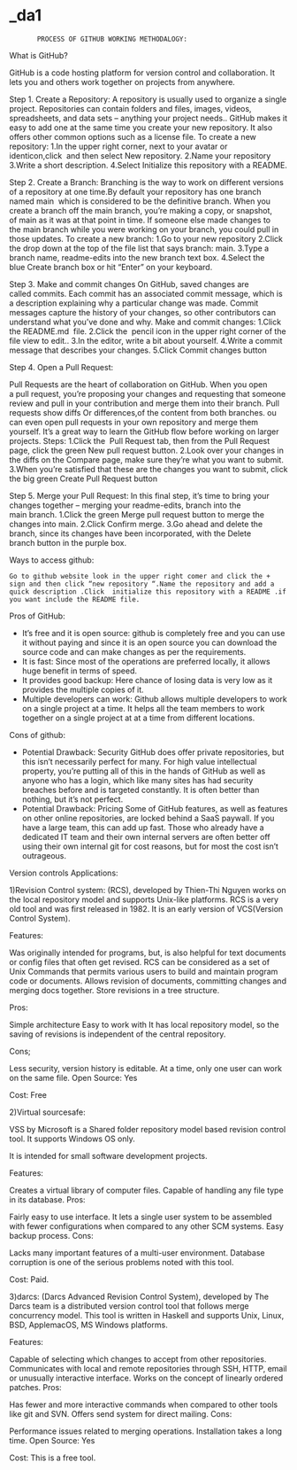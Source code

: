 # _da1

           PROCESS OF GITHUB WORKING METHODALOGY:

What is GitHub?

GitHub is a code hosting platform for version control and collaboration. It lets you and others work together on projects from anywhere.

Step 1. Create a Repository:
A repository is usually used to organize a single project. Repositories can contain folders and files, images, videos, spreadsheets, and data sets – anything your project needs.. GitHub makes it easy to add one at the same time you create your new repository. It also offers other common options such as a license file.
To create a new repository:
1.In the upper right corner, next to your avatar or identicon,click  and then select New repository.
2.Name your repository
3.Write a short description.
4.Select Initialize this repository with a README.


Step 2. Create a Branch:
Branching is the way to work on different versions of a repository at one time.By default your repository has one branch named main  which is considered to be the definitive branch.
When you create a branch off the main branch, you’re making a copy, or snapshot, of main as it was at that point in time. If someone else made changes to the main branch while you were working on your branch, you could pull in those updates.
To create a new branch:
1.Go to your new repository
2.Click the drop down at the top of the file list that says branch: main.
3.Type a branch name, readme-edits into the new branch text box.
4.Select the blue Create branch box or hit “Enter” on your keyboard.

Step 3. Make and commit changes
On GitHub, saved changes are called commits. Each commit has an associated commit message, which is a description explaining why a particular change was made. Commit messages capture the history of your changes, so other contributors can understand what you’ve done and why.
Make and commit changes:
1.Click the README.md  file.
2.Click the  pencil icon in the upper right corner of the file view to edit..
3.In the editor, write a bit about yourself.
 4.Write a commit message that describes your changes.
5.Click Commit changes button



Step 4. Open a Pull Request:

Pull Requests are the heart of collaboration on GitHub. When you open a pull
request, you’re proposing your changes and requesting that someone review and
pull in your contribution and merge them into their branch. Pull requests show diffs
Or differences,of the content from both branches.
ou can even open pull requests in your own repository and merge them yourself. It’s a great way to learn the GitHub flow before working on larger projects.
Steps:
1.Click the  Pull Request tab, then from the Pull Request page, click the green New pull request button.
2.Look over your changes in the diffs on the Compare page, make sure they’re what you want to submit.
3.When you’re satisfied that these are the changes you want to submit, click the big green Create Pull Request button

Step 5. Merge your Pull Request:
In this final step, it’s time to bring your changes together – merging your readme-edits, branch into the main branch.
1.Click the green Merge pull request button to merge the changes into main.
2.Click Confirm merge.
3.Go ahead and delete the branch, since its changes have been incorporated, with the Delete branch button in the purple box.


Ways to access github:

    Go to github website look in the upper right comer and click the + sign and then click “new repository “.Name the repository and add a quick description .Click  initialize this repository with a README .if you want include the README file.

Pros of GitHub:
* It’s free and it is open source:
 github is completely free and you can use it without paying and since it is an open source you can download the source code and can make changes as per the requirements.
* It is fast:
Since most of the operations are preferred locally, it allows huge benefit in terms of speed.
* It provides good backup:
Here chance of losing data is very low as it provides the multiple copies of it.
* Multiple developers can work:
Github allows multiple developers to work on a single project at a time. It helps all the team members to work together on a single project at at a time from different locations.

Cons of github:
* Potential Drawback: Security
GitHub does offer private repositories, but this isn’t necessarily perfect for many. For high value intellectual property, you’re putting all of this in the hands of GitHub as well as anyone who has a login, which like many sites has had security breaches before and is targeted constantly. It is often better than nothing, but it’s not perfect.
* Potential Drawback: Pricing
Some of GitHub features, as well as features on other online repositories, are locked behind a SaaS paywall. If you have a large team, this can add up fast. Those who already have a dedicated IT team and their own internal servers are often better off using their own internal git for cost reasons, but for most the cost isn’t outrageous.



Version controls Applications:


1)Revision Control system:
          (RCS), developed by Thien-Thi Nguyen works on the local repository model and supports Unix-like platforms. RCS is a very old tool and was first released in 1982. It is an early version of VCS(Version Control System).

Features:

Was originally intended for programs, but, is also helpful for text documents or config files that often get revised.
RCS can be considered as a set of Unix Commands that permits various users to build and maintain program code or documents.
Allows revision of documents, committing changes and merging docs together.
Store revisions in a tree structure.

Pros:

Simple architecture
Easy to work with
It has local repository model, so the saving of revisions is independent of the central repository.
 
 Cons;

Less security, version history is editable.
At a time, only one user can work on the same file.
Open Source: Yes

Cost: Free

2)Virtual sourcesafe:

   VSS by Microsoft is a Shared folder repository model based revision control tool. It supports Windows OS only.

It is intended for small software development projects.

Features:

Creates a virtual library of computer files.
Capable of handling any file type in its database.
Pros:

Fairly easy to use interface.
It lets a single user system to be assembled with fewer configurations when compared to any other SCM systems.
Easy backup process.
Cons:

Lacks many important features of a multi-user environment.
Database corruption is one of the serious problems noted with this tool.

Cost: Paid. 
 
 3)darcs:
    (Darcs Advanced Revision Control System), developed by The Darcs team is a distributed version control tool that follows merge concurrency model. This tool is written in Haskell and supports Unix, Linux, BSD, ApplemacOS, MS Windows platforms.

Features:

Capable of selecting which changes to accept from other repositories.
Communicates with local and remote repositories through SSH, HTTP, email or unusually interactive interface.
Works on the concept of linearly ordered patches.
Pros:

Has fewer and more interactive commands when compared to other tools like git and SVN.
Offers send system for direct mailing.
Cons:

Performance issues related to merging operations.
Installation takes a long time.
Open Source: Yes

Cost: This is a free tool.

